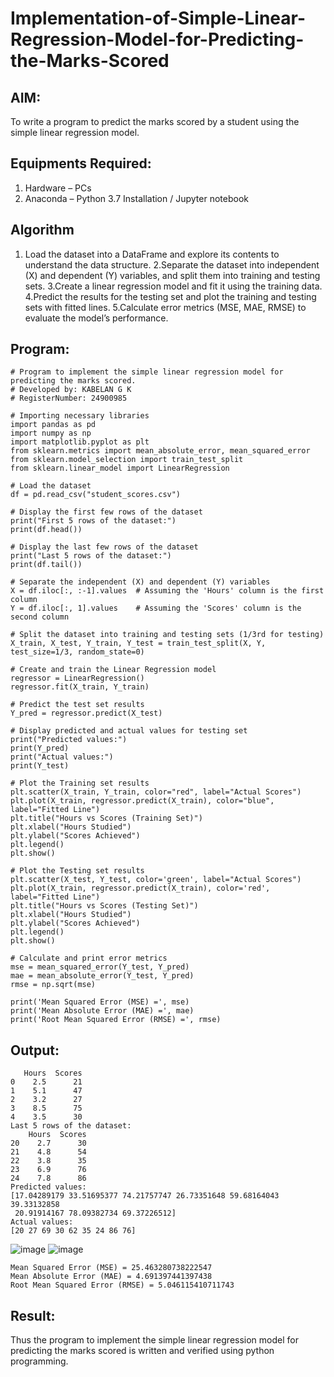 # Implementation-of-Simple-Linear-Regression-Model-for-Predicting-the-Marks-Scored

## AIM:
To write a program to predict the marks scored by a student using the simple linear regression model.

## Equipments Required:
1. Hardware – PCs
2. Anaconda – Python 3.7 Installation / Jupyter notebook

## Algorithm
1. Load the dataset into a DataFrame and explore its contents to understand the data structure.
2.Separate the dataset into independent (X) and dependent (Y) variables, and split them into training and testing sets.
3.Create a linear regression model and fit it using the training data.
4.Predict the results for the testing set and plot the training and testing sets with fitted lines.
5.Calculate error metrics (MSE, MAE, RMSE) to evaluate the model’s performance.

## Program:
```
# Program to implement the simple linear regression model for predicting the marks scored.
# Developed by: KABELAN G K
# RegisterNumber: 24900985
```
```
# Importing necessary libraries
import pandas as pd
import numpy as np
import matplotlib.pyplot as plt
from sklearn.metrics import mean_absolute_error, mean_squared_error
from sklearn.model_selection import train_test_split
from sklearn.linear_model import LinearRegression

# Load the dataset
df = pd.read_csv("student_scores.csv")

# Display the first few rows of the dataset
print("First 5 rows of the dataset:")
print(df.head())

# Display the last few rows of the dataset
print("Last 5 rows of the dataset:")
print(df.tail())

# Separate the independent (X) and dependent (Y) variables
X = df.iloc[:, :-1].values  # Assuming the 'Hours' column is the first column
Y = df.iloc[:, 1].values    # Assuming the 'Scores' column is the second column

# Split the dataset into training and testing sets (1/3rd for testing)
X_train, X_test, Y_train, Y_test = train_test_split(X, Y, test_size=1/3, random_state=0)

# Create and train the Linear Regression model
regressor = LinearRegression()
regressor.fit(X_train, Y_train)

# Predict the test set results
Y_pred = regressor.predict(X_test)

# Display predicted and actual values for testing set
print("Predicted values:")
print(Y_pred)
print("Actual values:")
print(Y_test)

# Plot the Training set results
plt.scatter(X_train, Y_train, color="red", label="Actual Scores")
plt.plot(X_train, regressor.predict(X_train), color="blue", label="Fitted Line")
plt.title("Hours vs Scores (Training Set)")
plt.xlabel("Hours Studied")
plt.ylabel("Scores Achieved")
plt.legend()
plt.show()

# Plot the Testing set results
plt.scatter(X_test, Y_test, color='green', label="Actual Scores")
plt.plot(X_train, regressor.predict(X_train), color='red', label="Fitted Line")
plt.title("Hours vs Scores (Testing Set)")
plt.xlabel("Hours Studied")
plt.ylabel("Scores Achieved")
plt.legend()
plt.show()

# Calculate and print error metrics
mse = mean_squared_error(Y_test, Y_pred)
mae = mean_absolute_error(Y_test, Y_pred)
rmse = np.sqrt(mse)

print('Mean Squared Error (MSE) =', mse)
print('Mean Absolute Error (MAE) =', mae)
print('Root Mean Squared Error (RMSE) =', rmse)
```

## Output:
```First 5 rows of the dataset:
   Hours  Scores
0    2.5      21
1    5.1      47
2    3.2      27
3    8.5      75
4    3.5      30
Last 5 rows of the dataset:
    Hours  Scores
20    2.7      30
21    4.8      54
22    3.8      35
23    6.9      76
24    7.8      86
Predicted values:
[17.04289179 33.51695377 74.21757747 26.73351648 59.68164043 39.33132858
 20.91914167 78.09382734 69.37226512]
Actual values:
[20 27 69 30 62 35 24 86 76]
```
![image](https://github.com/user-attachments/assets/58f59e5a-52c8-44ee-b87b-925432d63ff1)
![image](https://github.com/user-attachments/assets/e24dea01-3384-4f33-b23c-a4dd794b4ab9)
```
Mean Squared Error (MSE) = 25.463280738222547
Mean Absolute Error (MAE) = 4.691397441397438
Root Mean Squared Error (RMSE) = 5.046115410711743
```



## Result:
Thus the program to implement the simple linear regression model for predicting the marks scored is written and verified using python programming.
